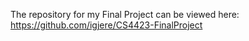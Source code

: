 The repository for my Final Project can be viewed here: https://github.com/igjere/CS4423-FinalProject
